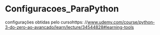 # Configuracoes_ParaPython
configurações obtidas pelo cursohttps: //www.udemy.com/course/python-3-do-zero-ao-avancado/learn/lecture/34544828#learning-tools 
